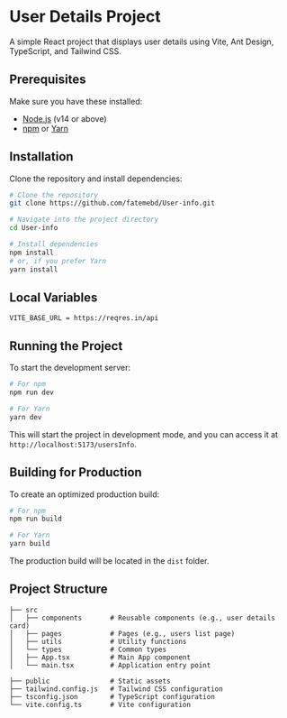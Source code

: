 

# User Details Project

A simple React project that displays user details using Vite, Ant Design, TypeScript, and Tailwind CSS.


## Prerequisites

Make sure you have these installed:

- [Node.js](https://nodejs.org/) (v14 or above)
- [npm](https://www.npmjs.com/) or [Yarn](https://yarnpkg.com/)

## Installation

Clone the repository and install dependencies:

```bash
# Clone the repository
git clone https://github.com/fatemebd/User-info.git

# Navigate into the project directory
cd User-info

# Install dependencies
npm install
# or, if you prefer Yarn
yarn install
```

## Local Variables
```
VITE_BASE_URL = https://reqres.in/api
```

## Running the Project

To start the development server:

```bash
# For npm
npm run dev

# For Yarn
yarn dev
```

This will start the project in development mode, and you can access it at `http://localhost:5173/usersInfo`.

## Building for Production

To create an optimized production build:

```bash
# For npm
npm run build

# For Yarn
yarn build
```

The production build will be located in the `dist` folder.

## Project Structure

```plaintext
├── src
│   ├── components       # Reusable components (e.g., user details card)
│   ├── pages            # Pages (e.g., users list page)
│   ├── utils            # Utility functions
│   └── types            # Common types
│   ├── App.tsx          # Main App component
│   └── main.tsx         # Application entry point

├── public               # Static assets
├── tailwind.config.js   # Tailwind CSS configuration
├── tsconfig.json        # TypeScript configuration
└── vite.config.ts       # Vite configuration
```
